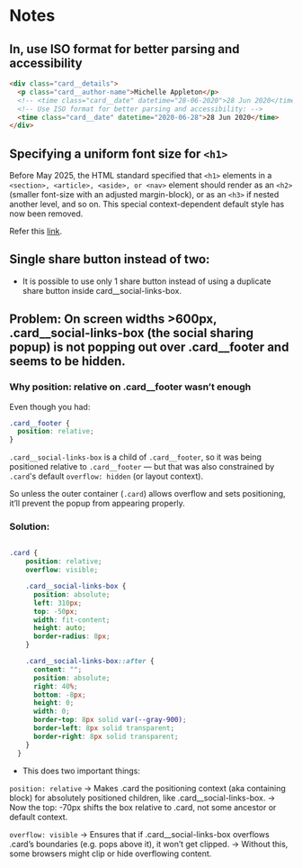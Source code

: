 # Notes

## In, <time> use ISO format for better parsing and accessibility

```html
<div class="card__details">
  <p class="card__author-name">Michelle Appleton</p>
  <!-- <time class="card__date" datetime="28-06-2020">28 Jun 2020</time> -->
  <!-- Use ISO format for better parsing and accessibility: -->
  <time class="card__date" datetime="2020-06-28">28 Jun 2020</time>
</div>
```

## Specifying a uniform font size for `<h1>`

Before May 2025, the HTML standard specified that `<h1>` elements in a `<section>, <article>, <aside>, or <nav>` element should render as an `<h2>` (smaller font-size with an adjusted margin-block), or as an `<h3>` if nested another level, and so on. This special context-dependent default style has now been removed.

Refer this [link](https://developer.mozilla.org/en-US/docs/Web/HTML/Reference/Elements/Heading_Elements#specifying_a_uniform_font_size_for_h1).


## Single share button instead of two:

- It is possible to use only 1 share button instead of using a duplicate share button inside card__social-links-box.

## **Problem**: On screen widths >600px, .card__social-links-box (the social sharing popup) is not popping out over .card__footer and seems to be hidden.

###  Why position: relative on .card__footer wasn’t enough

Even though you had:

```scss
.card__footer {
  position: relative;
}
```

`.card__social-links-box` is a child of `.card__footer`, so it was being positioned relative to `.card__footer` — but that was also constrained by `.card`'s default `overflow: hidden` (or layout context).

So unless the outer container (`.card`) allows overflow and sets positioning, it’ll prevent the popup from appearing properly.

### Solution:

```css

.card {
    position: relative;
    overflow: visible;

    .card__social-links-box {
      position: absolute;
      left: 310px;
      top: -50px;
      width: fit-content;
      height: auto;
      border-radius: 8px;
    }

    .card__social-links-box::after {
      content: "";
      position: absolute;
      right: 40%;
      bottom: -8px;
      height: 0;
      width: 0;
      border-top: 8px solid var(--gray-900);
      border-left: 8px solid transparent;
      border-right: 8px solid transparent;
    }
  }

  ```

- This does two important things:

`position: relative`
→ Makes .card the positioning context (aka containing block) for absolutely positioned children, like .card__social-links-box.
→ Now the top: -70px shifts the box relative to .card, not some ancestor or default context.

`overflow: visible`
→ Ensures that if .card__social-links-box overflows .card’s boundaries (e.g. pops above it), it won’t get clipped.
→ Without this, some browsers might clip or hide overflowing content.